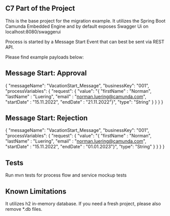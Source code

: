 ## C7 Part of the Project

This is the base project for the migration example.
It utilizes the Spring Boot Camunda Embedded Engine and by default exposes Swagger Ui on localhost:8080/swaggerui

Process is started by a Message Start Event that can best be sent via REST API.

Please find example payloads below:


## Message Start: Approval

{
"messageName": "VacationStart_Message",
"businessKey": "001",
"processVariables": {
"request": {
"value": "{ \"firstName\" : \"Norman\", \"lastName\" : \"Luering\", \"email\" : \"norman.luering@camunda.com\", \"startDate\" : \"15.11.2022\", \"endDate\" : \"21.11.2022\"}",
"type": "String"
}
}
}
}

## Message Start: Rejection

{
"messageName": "VacationStart_Message",
"businessKey": "001",
"processVariables": {
"request": {
"value": "{ \"firstName\" : \"Norman\", \"lastName\" : \"Luering\", \"email\" : \"norman.luering@camunda.com\", \"startDate\" : \"15.11.2022\", \"endDate\" : \"01.01.2023\"}",
"type": "String"
}
}
}
}

## Tests

Run mvn tests for process flow and service mockup tests

## Known Limitations

It utilizes h2 in-memory database. If you need a fresh project, please also remove *.db files.